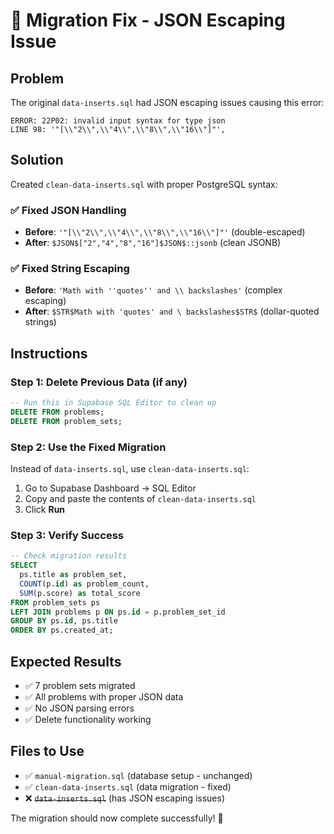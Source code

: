 # 🔧 Migration Fix - JSON Escaping Issue

## Problem
The original `data-inserts.sql` had JSON escaping issues causing this error:
```
ERROR: 22P02: invalid input syntax for type json
LINE 98: '"[\\"2\\",\\"4\\",\\"8\\",\\"16\\"]"',
```

## Solution  
Created `clean-data-inserts.sql` with proper PostgreSQL syntax:

### ✅ Fixed JSON Handling
- **Before**: `'"[\\"2\\",\\"4\\",\\"8\\",\\"16\\"]"'` (double-escaped)
- **After**: `$JSON$["2","4","8","16"]$JSON$::jsonb` (clean JSONB)

### ✅ Fixed String Escaping  
- **Before**: `'Math with ''quotes'' and \\ backslashes'` (complex escaping)
- **After**: `$STR$Math with 'quotes' and \ backslashes$STR$` (dollar-quoted strings)

## Instructions

### Step 1: Delete Previous Data (if any)
```sql
-- Run this in Supabase SQL Editor to clean up
DELETE FROM problems;
DELETE FROM problem_sets;
```

### Step 2: Use the Fixed Migration
Instead of `data-inserts.sql`, use `clean-data-inserts.sql`:

1. Go to Supabase Dashboard → SQL Editor
2. Copy and paste the contents of `clean-data-inserts.sql`
3. Click **Run**

### Step 3: Verify Success
```sql
-- Check migration results
SELECT 
  ps.title as problem_set,
  COUNT(p.id) as problem_count,
  SUM(p.score) as total_score
FROM problem_sets ps
LEFT JOIN problems p ON ps.id = p.problem_set_id
GROUP BY ps.id, ps.title
ORDER BY ps.created_at;
```

## Expected Results
- ✅ 7 problem sets migrated
- ✅ All problems with proper JSON data
- ✅ No JSON parsing errors
- ✅ Delete functionality working

## Files to Use
- ✅ `manual-migration.sql` (database setup - unchanged)
- ✅ `clean-data-inserts.sql` (data migration - fixed)
- ❌ ~~`data-inserts.sql`~~ (has JSON escaping issues)

The migration should now complete successfully! 🎉